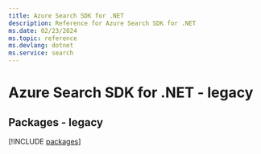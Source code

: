 ```yaml
---
title: Azure Search SDK for .NET
description: Reference for Azure Search SDK for .NET
ms.date: 02/23/2024
ms.topic: reference
ms.devlang: dotnet
ms.service: search
---
```

# Azure Search SDK for .NET - legacy
## Packages - legacy
[!INCLUDE [packages](search-index.md)]